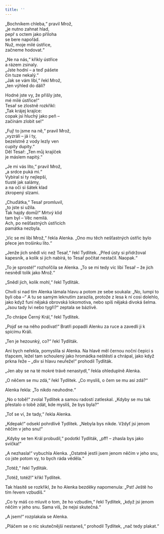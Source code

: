 ```yaml
---
title: ''
---
```


„Bochníkem chleba,“ pravil Mrož,  
„je nutno zahnat hlad,  
pepř s octem jako příloha  
se bere napořád.  
Nuž, moje milé ústřice,  
začneme hodovat.“

„Ne na nás,“ křikly ústřice  
a rázem zsinaly.  
„Jste hodní – a teď pášete  
čin tuze nekalý.“  
„Jak se vám líbí,“ řekl Mrož,  
„ten výhled do dáli?

Hodné jste vy, že přišly jste,  
mé milé ústřice!“  
Tesař se zlostně rozkřikl:  
„Tak krájej krajíce:  
copak jsi hluchý jako peň –  
začínám zlobit se!“

„Fuj! to jsme na ně,“ pravil Mrož,  
„vyzráli – já i ty,  
bezelstně z vody lezly ven  
cupity dupity.“  
Děl Tesař: „Ten můj krajíček  
je máslem napitý.“

„Je mi vás líto,“ pravil Mrož,  
„a srdce puká mi.“  
Vybíral si ty nejlepší,  
tlusté jak salámy,  
a na oči si šátek klad  
zkropený slzami.

„Chuďátka,“ Tesař promluvil,  
„to jste si užila.  
Tak hajdy domů!“ Mrtvý klid  
tam byl – Věc nemilá.  
Ach, po nešťastných ústřicích  
památka nezbyla.

„Víc se mi líbí Mrož,“ řekla Alenka. „Ono mu těch nešťastných ústřic bylo přece jen trošinku líto.“

„Jenže jich snědl víc než Tesař,“ řekl Tydlitek. „Před ústy si přidržoval kapesník, a kolik si jich nabírá, to Tesař počítat nestačil. Naopak.“

„To je sprosté!“ rozhořčila se Alenka. „To se mi tedy víc líbí Tesař – že jich nesnědl tolik jako Mrož.“

„Snědl jich, kolik mohl,“ řekl Tydliták.

Chvíli si nad tím Alenka lámala hlavu a potom ze sebe soukala: „No, lumpi to byli oba –“ A tu se samým leknutím zarazila, protože z lesa k ní cosi dolehlo, jako když funí nějaká obrovská lokomotiva, nebo spíš nějaká divoká šelma. „Jsou tady lvi nebo tygři?“ zeptala se bázlivě.

„To chrápe Černý Král,“ řekl Tydlitek.

„Pojď se na něho podívat!“ Bratři popadli Alenku za ruce a zavedli ji k spícímu Králi.

„Ten je hezounký, co?“ řekl Tydliták.

Ani bych neřekla, pomyslila si Alenka. Na hlavě měl černou noční čepici s třapcem, ležel tam schoulený jako hromádka neštěstí a chrápal, jako když prkna řeže – „div si hlavu neuřeže!“ prohodil Tydliták.

„Jen aby se na té mokré trávě nenastydl,“ řekla ohleduplně Alenka.

„O něčem se mu zdá,“ řekl Tydlitek. „Co myslíš, o čem se mu asi zdá?“

Alenka řekla: „To nikdo neuhodne.“

„No o tobě!“ zvolal Tydlitek a samou radostí zatleskal. „Kdyby se mu tak přestalo o tobě zdát, kde myslíš, že bys byla?“

„Toť se ví, že tady,“ řekla Alenka.

„Kdepak!“ odsekl pohrdlivě Tydlitek. „Nebyla bys nikde. Vždyť jsi jenom něčím v jeho snu!“

„Kdyby se ten Král probudil,“ podotkl Tydliták, „pff! – zhasla bys jako svíčka!“

„A nezhasla!“ vybuchla Alenka. „Ostatně jestli jsem jenom něčím v jeho snu, co jste potom vy, to bych ráda věděla.“

„Totéž,“ řekl Tydliták.

„Totéž, totéž!“ křikl Tydlitek.

Tak hlasitě se rozkřikl, že ho Alenka bezděky napomenula: „Pst! Ještě ho tím řevem vzbudíš.“

„Co ty máš co mluvit o tom, že ho vzbudím,“ řekl Tydlitek, „když jsi jenom něčím v jeho snu. Sama víš, že nejsi skutečná.“

„A jsem!“ rozplakala se Alenka.

„Pláčem se o nic skutečnější nestaneš,“ prohodil Tydlitek, „nač tedy plakat.“
